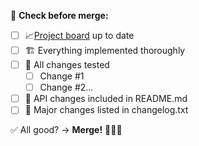 🤔 **Check before merge:**
- [ ] 📈[Project board](https://github.com/IntergalacticPenguin/mobile-toolkit/projects/1) up to date
- [ ] 🏗 Everything implemented thoroughly
- [ ] 🔨 All changes tested
  - [ ] Change #1
  - [ ] Change #2...
- [ ] 📝 API changes included in README.md
- [ ] 📣 Major changes listed in changelog.txt

✅ All good? -> **Merge!** 🎉🎉🎉
